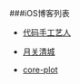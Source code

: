 ###iOS博客列表

* [代码手工艺人](http://joeyio.com/)

* [月关清城](http://www.guoms.com/)
* [core-plot](http://blog.csdn.net/feixiang_song/article/details/37695231)